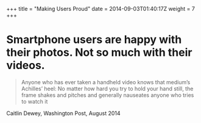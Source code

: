+++
title = "Making Users Proud"
date = 2014-09-03T01:40:17Z
weight = 7
+++
# Smartphone users are happy with their photos. Not so much with their videos.
> Anyone who has ever taken a handheld video knows that medium’s Achilles’ heel: No matter how hard you try to hold your hand still, the frame shakes and pitches and generally nauseates anyone who tries to watch it

  Caitlin Dewey, Washington Post, August 2014
